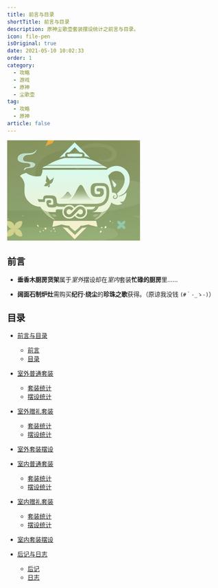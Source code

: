 ```yaml
---
title: 前言与目录
shortTitle: 前言与目录
description: 原神尘歌壶套装摆设统计之前言与目录。
icon: file-pen
isOriginal: true
date: 2021-05-10 10:02:33
order: 1
category:
  - 攻略
  - 游戏
  - 原神
  - 尘歌壶
tag:
  - 攻略
  - 原神
article: false
---
```


![尘歌壶套装摆设统计]

## 前言

- **垂香木厨房货架**属于*室外*摆设却在*室内*套装**忙碌的厨房**里……

- **阔面石制炉灶**需购买**纪行·绕尘**的**珍珠之歌**获得。（原谅我没钱 `(#｀-_ゝ-)`）

## 目录

- [前言与目录](./尘歌壶套装摆设统计之前言与目录.md)

  - [前言](./尘歌壶套装摆设统计之前言与目录.md#前言)
  - [目录](./尘歌壶套装摆设统计之前言与目录.md#目录)

- [室外普通套装](./尘歌壶套装摆设统计之室外普通套装.md)

  - [套装统计](./尘歌壶套装摆设统计之室外普通套装.md#套装统计)
  - [摆设统计](./尘歌壶套装摆设统计之室外普通套装.md#摆设统计)

- [室外赠礼套装](./尘歌壶套装摆设统计之室外赠礼套装.md)

  - [套装统计](./尘歌壶套装摆设统计之室外赠礼套装.md#套装统计)
  - [摆设统计](./尘歌壶套装摆设统计之室外赠礼套装.md#摆设统计)

- [室外套装摆设](./尘歌壶套装摆设统计之室外套装摆设.md)

- [室内普通套装](./尘歌壶套装摆设统计之室内普通套装.md)

  - [套装统计](./尘歌壶套装摆设统计之室内普通套装.md#套装统计)
  - [摆设统计](./尘歌壶套装摆设统计之室内普通套装.md#摆设统计)

- [室内赠礼套装](./尘歌壶套装摆设统计之室内赠礼套装.md)

  - [套装统计](./尘歌壶套装摆设统计之室内赠礼套装.md#套装统计)
  - [摆设统计](./尘歌壶套装摆设统计之室内赠礼套装.md#摆设统计)

- [室内套装摆设](./尘歌壶套装摆设统计之室内套装摆设.md)

- [后记与日志](./尘歌壶套装摆设统计之后记与日志.md)

  - [后记](./尘歌壶套装摆设统计之后记与日志.md#后记)
  - [日志](./尘歌壶套装摆设统计之后记与日志.md#日志)

[尘歌壶套装摆设统计]: ./图片/尘歌壶.png
